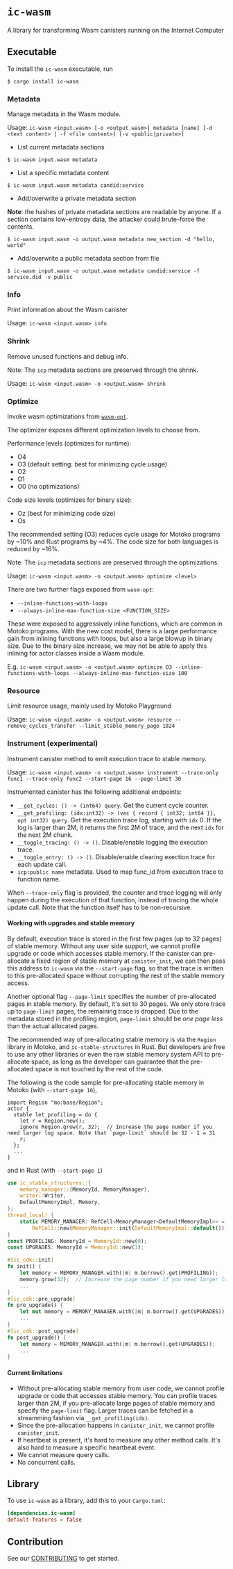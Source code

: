 # `ic-wasm`

A library for transforming Wasm canisters running on the Internet Computer

## Executable

To install the `ic-wasm` executable, run

```
$ cargo install ic-wasm
```

### Metadata

Manage metadata in the Wasm module.

Usage: `ic-wasm <input.wasm> [-o <output.wasm>] metadata [name] [-d <text content> | -f <file content>] [-v <public|private>]`

* List current metadata sections
```
$ ic-wasm input.wasm metadata
```

* List a specific metadata content
```
$ ic-wasm input.wasm metadata candid:service
```

* Add/overwrite a private metadata section

**Note**: the hashes of private metadata sections are readable by anyone. If a section contains low-entropy data, the attacker could brute-force the contents.
```
$ ic-wasm input.wasm -o output.wasm metadata new_section -d "hello, world"
```

* Add/overwrite a public metadata section from file
```
$ ic-wasm input.wasm -o output.wasm metadata candid:service -f service.did -v public
```

### Info

Print information about the Wasm canister

Usage: `ic-wasm <input.wasm> info`

### Shrink

Remove unused functions and debug info.

Note: The `icp` metadata sections are preserved through the shrink.

Usage: `ic-wasm <input.wasm> -o <output.wasm> shrink`

### Optimize

Invoke wasm optimizations from [`wasm-opt`](https://github.com/WebAssembly/binaryen).

The optimizer exposes different optimization levels to choose from.

Performance levels (optimizes for runtime):
- O4
- O3 (default setting: best for minimizing cycle usage)
- O2
- O1
- O0 (no optimizations)

Code size levels (optimizes for binary size):
- Oz (best for minimizing code size)
- Os

The recommended setting (O3) reduces cycle usage for Motoko programs by ~10% and  Rust programs by ~4%. The code size for both languages is reduced by ~16%.

Note: The `icp` metadata sections are preserved through the optimizations.

Usage: `ic-wasm <input.wasm> -o <output.wasm> optimize <level>`

There are two further flags exposed from `wasm-opt`:
- `--inline-functions-with-loops`
- `--always-inline-max-function-size <FUNCTION_SIZE>`

These were exposed to aggressively inline functions, which are common in Motoko programs. With the new cost model, there is a large performance gain from inlining functions with loops, but also a large blowup in binary size. Due to the binary size increase, we may not be able to apply this inlining for actor classes inside a Wasm module.

E.g.
`ic-wasm <input.wasm> -o <output.wasm> optimize O3 --inline-functions-with-loops --always-inline-max-function-size 100`

### Resource

Limit resource usage, mainly used by Motoko Playground

Usage: `ic-wasm <input.wasm> -o <output.wasm> resource --remove_cycles_transfer --limit_stable_memory_page 1024`

### Instrument (experimental)

Instrument canister method to emit execution trace to stable memory.

Usage: `ic-wasm <input.wasm> -o <output.wasm> instrument --trace-only func1 --trace-only func2 --start-page 16 --page-limit 30`

Instrumented canister has the following additional endpoints:

* `__get_cycles: () -> (int64) query`. Get the current cycle counter.
* `__get_profiling: (idx:int32) -> (vec { record { int32; int64 }}, opt int32) query`. Get the execution trace log, starting with `idx` 0. If the log is larger than 2M, it returns the first 2M of trace, and the next `idx` for the next 2M chunk.
* `__toggle_tracing: () -> ()`. Disable/enable logging the execution trace.
* `__toggle_entry: () -> ()`. Disable/enable clearing exection trace for each update call.
* `icp:public name` metadata. Used to map func_id from execution trace to function name.

When `--trace-only` flag is provided, the counter and trace logging will only happen during the execution of that function, instead of tracing the whole update call. Note that the function itself has to be non-recursive.

#### Working with upgrades and stable memory

By default, execution trace is stored in the first few pages (up to 32 pages) of stable memory. Without any user side support, we cannot profile upgrade or code which accesses stable memory. If the canister can pre-allocate a fixed region of stable memory at `canister_init`, we can then pass this address to `ic-wasm` via the `--start-page` flag, so that the trace is written to this pre-allocated space without corrupting the rest of the stable memory access.

Another optional flag `--page-limit` specifies the number of pre-allocated pages in stable memory. By default, it's set to 30 pages. We only store trace up to `page-limit` pages, the remaining trace is dropped. Due to the metadata stored in the profiling region, `page-limit` should be *one page less* than the actual allocated pages.

The recommended way of pre-allocating stable memory is via the `Region` library in Motoko, and `ic-stable-structures` in Rust. But developers are free to use any other libraries or even the raw stable memory system API to pre-allocate space, as long as the developer can guarantee that the pre-allocated space is not touched by the rest of the code.

The following is the code sample for pre-allocating stable memory in Motoko (with `--start-page 16`),

```motoko
import Region "mo:base/Region";
actor {
  stable let profiling = do {
    let r = Region.new();
    ignore Region.grow(r, 32);  // Increase the page number if you need larger log space. Note that `page-limit` should be 32 - 1 = 31
    r;
  };
  ...
}
```

and in Rust (with `--start-page 1`) 

```rust
use ic_stable_structures::{
    memory_manager::{MemoryId, MemoryManager},
    writer::Writer,
    DefaultMemoryImpl, Memory,
};
thread_local! {
    static MEMORY_MANAGER: RefCell<MemoryManager<DefaultMemoryImpl>> =
        RefCell::new(MemoryManager::init(DefaultMemoryImpl::default()));
}
const PROFILING: MemoryId = MemoryId::new(0);
const UPGRADES: MemoryId = MemoryId::new(1);

#[ic_cdk::init]
fn init() {
    let memory = MEMORY_MANAGER.with(|m| m.borrow().get(PROFILING));
    memory.grow(32);  // Increase the page number if you need larger log space. Note that `page-limit` should be 32 - 1 = 31
    ...
}
#[ic_cdk::pre_upgrade]
fn pre_upgrade() {
    let mut memory = MEMORY_MANAGER.with(|m| m.borrow().get(UPGRADES));
    ...
}
#[ic_cdk::post_upgrade]
fn post_upgrade() {
    let memory = MEMORY_MANAGER.with(|m| m.borrow().get(UPGRADES));
    ...
}
```

#### Current limitations

* Without pre-allocating stable memory from user code, we cannot profile upgrade or code that accesses stable memory. You can profile traces larger than 2M, if you pre-allocate large pages of stable memory and specify the `page-limit` flag. Larger traces can be fetched in a streamming fashion via `__get_profiling(idx)`.
* Since the pre-allocation happens in `canister_init`, we cannot profile `canister_init`.
* If heartbeat is present, it's hard to measure any other method calls. It's also hard to measure a specific heartbeat event.
* We cannot measure query calls.
* No concurrent calls.

## Library

To use `ic-wasm` as a library, add this to your `Cargo.toml`:

```toml
[dependencies.ic-wasm]
default-features = false
```

## Contribution

See our [CONTRIBUTING](.github/CONTRIBUTING.md) to get started.
